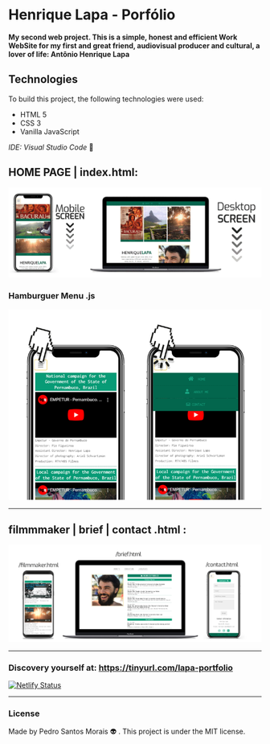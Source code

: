 # Henrique Lapa - Porfólio

**My second web project. This is a simple, honest and efficient Work WebSite for my first and great friend, audiovisual producer and cultural, a lover of life: Antônio Henrique Lapa**

## Technologies

To build this project, the following technologies were used:

* HTML 5
* CSS 3
* Vanilla JavaScript

_IDE: Visual Studio Code_ :blue_heart:

## HOME PAGE | index.html:

![Home ScreenScroll](https://github.com/pedro-samo/lapa_portfolio/blob/master/imagens/readme/Lapa_screen.gif)

### Hamburguer Menu .js

![Hamburguer_menu](https://github.com/pedro-samo/lapa_portfolio/blob/master/imagens/readme/menu.png)

__________________________________________________________________________________________________________________________________________________________________________________


## filmmmaker | brief | contact .html :

![Jobs, brief, contact screen](https://github.com/pedro-samo/lapa_portfolio/blob/master/imagens/readme/devices.png)


__________________________________________________________________________________________________________________________________________________________________________________

### Discovery yourself at: https://tinyurl.com/lapa-portfolio

[![Netlify Status](https://api.netlify.com/api/v1/badges/8707f9b4-a917-4a94-9dea-3500e65c2294/deploy-status)](https://app.netlify.com/sites/optimistic-banach-792bd5/deploys)
__________________________________________________________________________________________________________________________________________________________________________________

### License

Made by Pedro Santos Morais :alien: . This project is under the MIT license.


